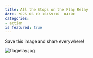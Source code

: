 ```yaml
---
title: All the Stops on the Flag Relay
date: 2025-06-09 16:59:00 -04:00
categories:
- action
is featured: true
---
```


Save this image and share everywhere!

![flagrelay.jpg](/uploads/flagrelay.jpg)